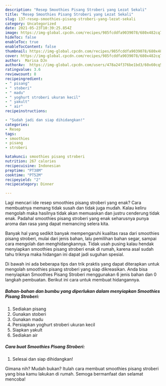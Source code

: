 ```yaml
---
description: "Resep Smoothies Pisang Stroberi yang Lezat Sekali"
title: "Resep Smoothies Pisang Stroberi yang Lezat Sekali"
slug: 137-resep-smoothies-pisang-stroberi-yang-lezat-sekali
category: Uncategorized
date: 2021-05-23T10:39:25.854Z
image: https://img-global.cpcdn.com/recipes/985fcddfa9039078/680x482cq70/smoothies-pisang-stroberi-foto-resep-utama.jpg
hideToc: false
enableToc: true
enableTocContent: false
thumbnail: https://img-global.cpcdn.com/recipes/985fcddfa9039078/680x482cq70/smoothies-pisang-stroberi-foto-resep-utama.jpg
cover: https://img-global.cpcdn.com/recipes/985fcddfa9039078/680x482cq70/smoothies-pisang-stroberi-foto-resep-utama.jpg
author:  Marisa DJn
authorAv:  https://img-global.cpcdn.com/users/478a24f376be1bd3/60x60cq50/avatar.jpg
ratingvalue: 3.6
reviewcount: 8
recipeingredient:
- " pisang"
- " stoberi"
- " madu"
- " yoghurt stroberi ukuran kecil"
- " yakult"
- " air"
recipeinstructions:

- "Sudah jadi dan siap dihidangkan!"
categories:
- Resep
tags:
- smoothies
- pisang
- stroberi

katakunci: smoothies pisang stroberi 
nutrition: 267 calories
recipecuisine: Indonesian
preptime: "PT38M"
cooktime: "PT52M"
recipeyield: "2"
recipecategory: Dinner

---
```



Lagi mencari ide resep smoothies pisang stroberi yang enak? Cara membuatnya memang tidak susah dan tidak juga mudah. Kalau keliru mengolah maka hasilnya tidak akan memuaskan dan justru cenderung tidak enak. Padahal smoothies pisang stroberi yang enak seharusnya punya aroma dan rasa yang dapat memancing selera kita.


Banyak hal yang sedikit banyak mempengaruhi kualitas rasa dari smoothies pisang stroberi, mulai dari jenis bahan, lalu pemilihan bahan segar, sampai cara mengolah dan menghidangkannya. Tidak usah pusing kalau hendak menyiapkan smoothies pisang stroberi enak di rumah, karena asal sudah tahu triknya maka hidangan ini dapat jadi suguhan spesial.




Di bawah ini ada beberapa tips dan trik praktis yang dapat diterapkan untuk mengolah smoothies pisang stroberi yang siap dikreasikan. Anda bisa menyiapkan Smoothies Pisang Stroberi menggunakan 6 jenis bahan dan 0 langkah pembuatan. Berikut ini cara untuk membuat hidangannya.

<!--inarticleads1-->

##### Bahan-bahan dan bumbu yang diperlukan dalam menyiapkan Smoothies Pisang Stroberi:

1. Sediakan  pisang
1. Gunakan  stoberi
1. Gunakan  madu
1. Persiapkan  yoghurt stroberi ukuran kecil
1. Siapkan  yakult
1. Sediakan  air




<!--inarticleads2-->

##### Cara buat Smoothies Pisang Stroberi:


1. Selesai dan siap dihidangkan!



Gimana nih? Mudah bukan? Itulah cara membuat smoothies pisang stroberi yang bisa kamu lakukan di rumah. Semoga bermanfaat dan selamat mencoba!
